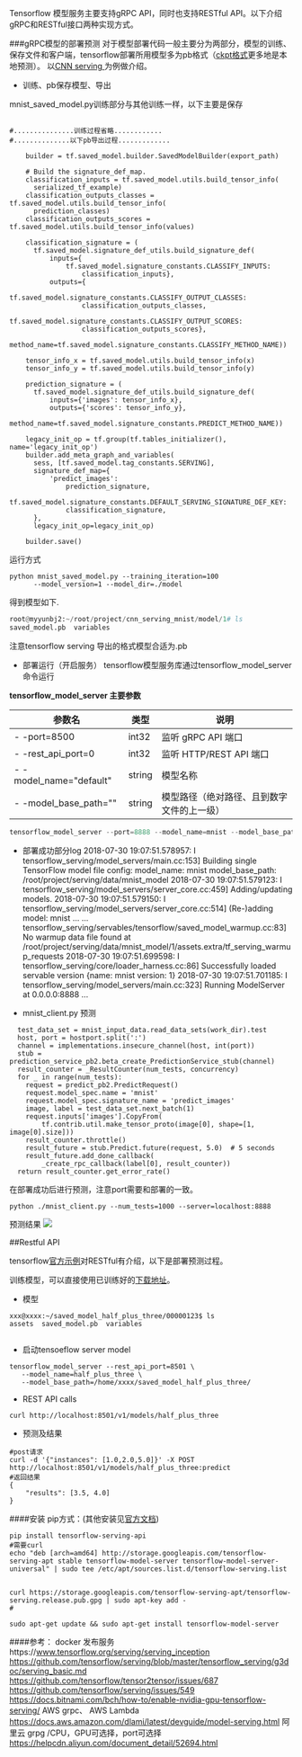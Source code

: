 Tensorflow 模型服务主要支持gRPC API，同时也支持RESTful API。以下介绍gRPC和RESTful接口两种实现方式。

###gRPC模型的部署预测
对于模型部署代码一般主要分为两部分，模型的训练、保存文件和客户端，tensorflow部署所用模型多为pb格式（[ckpt格式](http://192.168.50.30/index.php?s=/page/1088 "ckpt格式")更多地是本地预测）。
以[CNN serving ](http://192.168.50.14:8081/xpcloud/deeplearn/tree/42eead9affb8ca3a8d30ee0dc3f45298f1f38bd3/serving/cnn_serving_mnist "样本案例")为例做介绍。

- 训练、pb保存模型、导出

mnist_saved_model.py训练部分与其他训练一样，以下主要是保存

```

#...............训练过程省略............
#..............以下pb导出过程.............

    builder = tf.saved_model.builder.SavedModelBuilder(export_path)

    # Build the signature_def_map.
    classification_inputs = tf.saved_model.utils.build_tensor_info(
      serialized_tf_example)
    classification_outputs_classes = tf.saved_model.utils.build_tensor_info(
      prediction_classes)
    classification_outputs_scores = tf.saved_model.utils.build_tensor_info(values)

    classification_signature = (
      tf.saved_model.signature_def_utils.build_signature_def(
          inputs={
              tf.saved_model.signature_constants.CLASSIFY_INPUTS:
                  classification_inputs},
          outputs={
              tf.saved_model.signature_constants.CLASSIFY_OUTPUT_CLASSES:
                  classification_outputs_classes,
              tf.saved_model.signature_constants.CLASSIFY_OUTPUT_SCORES:
                  classification_outputs_scores},
          method_name=tf.saved_model.signature_constants.CLASSIFY_METHOD_NAME))

    tensor_info_x = tf.saved_model.utils.build_tensor_info(x)
    tensor_info_y = tf.saved_model.utils.build_tensor_info(y)

    prediction_signature = (
      tf.saved_model.signature_def_utils.build_signature_def(
          inputs={'images': tensor_info_x},
          outputs={'scores': tensor_info_y},
          method_name=tf.saved_model.signature_constants.PREDICT_METHOD_NAME))

    legacy_init_op = tf.group(tf.tables_initializer(), name='legacy_init_op')
    builder.add_meta_graph_and_variables(
      sess, [tf.saved_model.tag_constants.SERVING],
      signature_def_map={
          'predict_images':
              prediction_signature,
          tf.saved_model.signature_constants.DEFAULT_SERVING_SIGNATURE_DEF_KEY:
              classification_signature,
      },
      legacy_init_op=legacy_init_op)

    builder.save()

```


运行方式

```
python mnist_saved_model.py --training_iteration=100 
      --model_version=1 --model_dir=./model

```

得到模型如下.
```python
root@myyunbj2:~/root/project/cnn_serving_mnist/model/1# ls
saved_model.pb  variables

```
注意tensorflow serving 导出的格式模型合适为.pb


- 部署运行（开启服务）
tensorflow模型服务库通过tensorflow_model_server命令运行

**tensorflow_model_server 主要参数**

|  参数名 |类型   | 说明  |
| ------------ | ------------ | ------------ |
| - -port=8500  |  int32 | 监听 gRPC API 端口  |
| - -rest_api_port=0    |  int32 | 监听 HTTP/REST API 端口  |
|  - -model_name="default" |  string | 模型名称  |
|   - -model_base_path=""| string  | 模型路径（绝对路径、且到数字文件的上一级） |


    
```python
tensorflow_model_server --port=8888 --model_name=mnist --model_base_path=/root/project/cnn_serving_mnist/model

```




- 部署成功部分log
2018-07-30 19:07:51.578957: I tensorflow_serving/model_servers/main.cc:153] Building single TensorFlow model file config:  model_name: mnist model_base_path: /root/project/serving/data/mnist_model
2018-07-30 19:07:51.579123: I tensorflow_serving/model_servers/server_core.cc:459] Adding/updating models.
2018-07-30 19:07:51.579150: I tensorflow_serving/model_servers/server_core.cc:514]  (Re-)adding model: mnist
...
...
tensorflow_serving/servables/tensorflow/saved_model_warmup.cc:83] No warmup data file found at /root/project/serving/data/mnist_model/1/assets.extra/tf_serving_warmup_requests
2018-07-30 19:07:51.699598: I tensorflow_serving/core/loader_harness.cc:86] Successfully loaded servable version {name: mnist version: 1}
2018-07-30 19:07:51.701185: I tensorflow_serving/model_servers/main.cc:323] Running ModelServer at 0.0.0.0:8888 ...


- mnist_client.py 预测

```
  test_data_set = mnist_input_data.read_data_sets(work_dir).test
  host, port = hostport.split(':')
  channel = implementations.insecure_channel(host, int(port))
  stub = prediction_service_pb2.beta_create_PredictionService_stub(channel)
  result_counter = _ResultCounter(num_tests, concurrency)
  for _ in range(num_tests):
    request = predict_pb2.PredictRequest()
    request.model_spec.name = 'mnist'
    request.model_spec.signature_name = 'predict_images'
    image, label = test_data_set.next_batch(1)
    request.inputs['images'].CopyFrom(
        tf.contrib.util.make_tensor_proto(image[0], shape=[1, image[0].size]))
    result_counter.throttle()
    result_future = stub.Predict.future(request, 5.0)  # 5 seconds
    result_future.add_done_callback(
        _create_rpc_callback(label[0], result_counter))
  return result_counter.get_error_rate()

```



在部署成功后进行预测，注意port需要和部署的一致。
```
python ./mnist_client.py --num_tests=1000 --server=localhost:8888
```
预测结果
![](http://192.168.50.30/Public/Uploads/2018-07-30/5b5ef942e11f4.PNG)





##Restful API

tensorflow[官方示例](https://www.tensorflow.org/serving/api_rest "官方示例")对RESTful有介绍，以下是部署预测过程。

训练模型，可以直接使用已训练好的[下载地址](https://github.com/tensorflow/serving/tree/master/tensorflow_serving/servables/tensorflow/testdata/saved_model_half_plus_three/00000123 "下载地址")。

- 模型

```
xxx@xxxx:~/saved_model_half_plus_three/00000123$ ls
assets  saved_model.pb  variables


```
- 启动tensoeflow server model

```
tensorflow_model_server --rest_api_port=8501 \
   --model_name=half_plus_three \
   --model_base_path=/home/xxxx/saved_model_half_plus_three/
```
- REST API calls

```
curl http://localhost:8501/v1/models/half_plus_three
```

- 预测及结果

```
#post请求
curl -d '{"instances": [1.0,2.0,5.0]}' -X POST http://localhost:8501/v1/models/half_plus_three:predict
#返回结果
{
    "results": [3.5, 4.0]
}
```




####安装
pip方式：(其他安装见[官方文档](https://www.tensorflow.org/serving/setup "官方安装文档"))


```
pip install tensorflow-serving-api
#需要curl
echo "deb [arch=amd64] http://storage.googleapis.com/tensorflow-serving-apt stable tensorflow-model-server tensorflow-model-server-universal" | sudo tee /etc/apt/sources.list.d/tensorflow-serving.list


curl https://storage.googleapis.com/tensorflow-serving-apt/tensorflow-serving.release.pub.gpg | sudo apt-key add -
#

sudo apt-get update && sudo apt-get install tensorflow-model-server
```



####参考：
docker 发布服务https://www.tensorflow.org/serving/serving_inception
https://github.com/tensorflow/serving/blob/master/tensorflow_serving/g3doc/serving_basic.md
https://github.com/tensorflow/tensor2tensor/issues/687
https://github.com/tensorflow/serving/issues/549
https://docs.bitnami.com/bch/how-to/enable-nvidia-gpu-tensorflow-serving/
AWS grpc、 AWS Lambda
https://docs.aws.amazon.com/dlami/latest/devguide/model-serving.html
阿里云 grpg /CPU，GPU可选择，port可选择
https://helpcdn.aliyun.com/document_detail/52694.html


